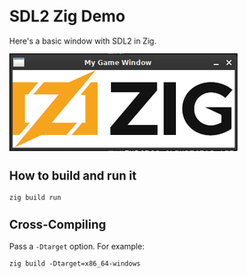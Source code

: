 # SDL2 Zig Demo

Here's a basic window with SDL2 in Zig.

![screenshot](screenshot1.png)

## How to build and run it

```
zig build run
```

## Cross-Compiling

Pass a `-Dtarget` option. For example:

```
zig build -Dtarget=x86_64-windows
```
